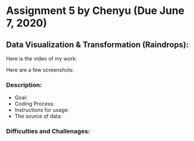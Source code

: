 # Assignment 5 by Chenyu (Due June 7, 2020)
## Data Visualization & Transformation (Raindrops):
Here is the video of my work:

Here are a few screenshots:

### Description:
- Goal:
- Coding Process:
- Instructions for usage:
- The source of data: 

### Difficulties and Challenages:
